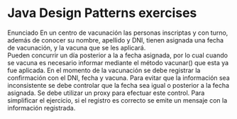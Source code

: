 # Java Design Patterns exercises

Enunciado
En un centro de vacunación las personas inscriptas y con turno, además de conocer su nombre, apellido y DNI, tienen asignada una fecha de vacunación, y la vacuna que se les aplicará.  
Pueden concurrir un día posterior a la a fecha asignada, por lo cual cuando se vacuna es necesario informar mediante el método vacunar() que esta ya fue aplicada. En el momento de la vacunación se debe registrar la confirmación con el DNI, fecha y vacuna.  Para evitar que la información sea inconsistente se debe controlar que la fecha sea igual o posterior a la fecha asignada. Se debe utilizar un proxy para efectuar este control.
Para simplificar el ejercicio, si el registro es correcto se emite un mensaje con la información registrada.
